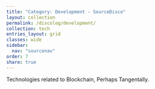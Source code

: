 ```yaml
---
title: "Category: Development - SourceDisco"
layout: collection
permalink: /discolog/development/
collection: tech
entries_layout: grid
classes: wide
sidebar:
  nav: "sourcenav" 
order: 7
share: true
---
```


Technologies related to Blockchain, Perhaps Tangentally.